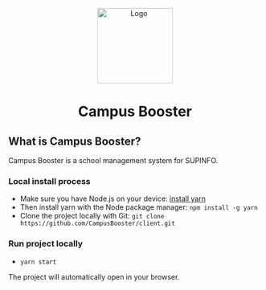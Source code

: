 <p align="center">
  <img src="https://user-images.githubusercontent.com/27915933/174158191-d209ecc6-7466-41aa-87e4-fcf60536dffe.png" alt="Logo" width="150px"/>
  <h1 align="center">Campus Booster</h1>
</p>

## What is Campus Booster?
Campus Booster is a school management system for SUPINFO.

### Local install process

- Make sure you have Node.js on your device: [install yarn](https://nodejs.org/en)
- Then install yarn with the Node package manager: `npm install -g yarn`
- Clone the project locally with Git: `git clone https://github.com/CampusBooster/client.git`

### Run project locally

- `yarn start`

The project will automatically open in your browser.
